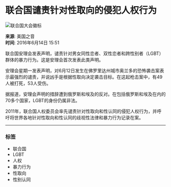 # 联合国谴责针对性取向的侵犯人权行为

![联合国大会徽标](https://gdb.voanews.com/4dac6522-5292-4bb4-942f-69020bc96fcf_cx0_cy8_cw0_w1023_r1_s.jpg)

**来源**: 美国之音  
**时间**: 2016年6月14日 15:51

联合国安理会发表声明，谴责针对男女同性恋者、双性恋者和跨性别者（LGBT）群体的暴力行为。这是安理会首次发表此类声明。

安理会星期一发表声明，对6月12日发生在佛罗里达州城市奥兰多的恐怖袭击案表示最强烈的谴责，并说凶手是根据性取向决定袭击目标。在这起枪击案中，有49人被打死，53人受伤。

据报道，安理会声明的措辞遭到俄罗斯和埃及的反对。在包括俄罗斯和埃及在内的70多个国家，LGBT的身份仍属非法。

2011年，联合国人权委员会率先谴责针对性取向和性认同的侵犯人权行为，并呼吁将世界各地针对性取向和性认同的歧视性法律和暴力行为记录在案。

---

### 标签

- 联合国
- LGBT
- 人权
- 暴力行为
- 性取向
- 性别认同
